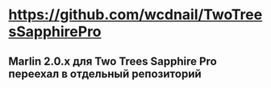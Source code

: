 # https://github.com/wcdnail/TwoTreesSapphirePro
## Marlin 2.0.x для Two Trees Sapphire Pro переехал в отдельный репозиторий
